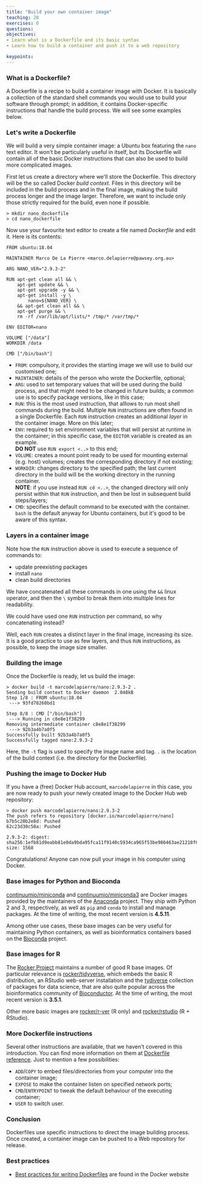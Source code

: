 ```yaml
---
title: "Build your own container image"
teaching: 20
exercises: 0
questions:
objectives:
- Learn what is a Dockerfile and its basic syntax
- Learn how to build a container and push it to a web repository

keypoints:
---
```


### What is a Dockerfile? ###

A Dockerfile is a recipe to build a container image with Docker. It is basically a collection of the standard shell commands you would use to build your software through prompt; in addition, it contains Docker-specific instructions that handle the build process. We will see some examples below.


### Let's write a Dockerfile ###

We will build a very simple container image: a Ubuntu box featuring the `nano` text editor. It won't be particularly useful in itself, but its Dockerfile will contain all of the basic Docker instructions that can also be used to build more complicated images.

First let us create a directory where we'll store the Dockerfile. This directory will be the so called Docker _build context_. Files in this directory will be included in the build process and in the final image, making the build process longer and the image larger. Therefore, we want to include only those strictly required for the build, even none if possible.

```
> mkdir nano_dockerfile
> cd nano_dockerfile
```

Now use your favourite text editor to create a file named _Dockerfile_ and edit it. Here is its contents:

```
FROM ubuntu:18.04
  
MAINTAINER Marco De La Pierre <marco.delapierre@pawsey.org.au>

ARG NANO_VER="2.9.3-2"

RUN apt-get clean all && \
    apt-get update && \
    apt-get upgrade -y && \
    apt-get install -y \
        nano=${NANO_VER} \
    && apt-get clean all && \
    apt-get purge && \
    rm -rf /var/lib/apt/lists/* /tmp/* /var/tmp/*

ENV EDITOR=nano

VOLUME ["/data"]
WORKDIR /data

CMD ["/bin/bash"]
```

* `FROM`: compulsory, it provides the starting image we will use to build our customised one;
* `MAINTAINER`: details of the person who wrote the Dockerfile, optional;
* `ARG`: used to set temporary values that will be used during the build process, and that might need to be changed in future builds; a common use is to specify package versions, like in this case;
* `RUN`: this is the most used instruction, that alllows to run most shell commands during the build. Multiple `RUN` instructions are often found in a single Dockerfile. Each `RUN` instruction creates an additional _layer_ in the container image. More on this later;
* `ENV`: required to set environment variables that will persist at runtime in the container; in this specific case, the `EDITOR` variable is created as an example.  
  **DO NOT** use `RUN export <..>` to this end;
* `VOLUME`: creates a mount point ready to be used for mounting external (e.g. host) volumes; creates the corresponding directory if not existing;
* `WORKDIR`: changes directory to the specified path; the last current directory in the build will be the working directory in the running container.  
  **NOTE**: if you use instead `RUN cd <..>`, the changed directory will only persist within that `RUN` instruction, and then be lost in subsequent build steps/layers;
* `CMD`: specifies the default command to be executed with the container. `bash` is the default anyway for Ubuntu containers, but it's good to be aware of this syntax.


### Layers in a container image ###

Note how the `RUN` instruction above is used to execute a sequence of commands to:

- update preexisting packages
- install `nano`
- clean build directories

We have concatenated all these commands in one using the `&&` linux operator, and then the `\` symbol to break them into multiple lines for readability.

We could have used one `RUN` instruction per command, so why concatenating instead?

Well, each `RUN` creates a distinct layer in the final image, increasing its size. It is a good practice to use as few layers, and thus `RUN` instructions, as possible, to keep the image size smaller.


### Building the image ###

Once the Dockerfile is ready, let us build the image:

```
> docker build -t marcodelapierre/nano:2.9.3-2 .
Sending build context to Docker daemon  2.048kB
Step 1/8 : FROM ubuntu:18.04
 ---> 93fd78260bd1

Step 8/8 : CMD ["/bin/bash"]
 ---> Running in c8e8e1f38299
Removing intermediate container c8e8e1f38299
 ---> 92b3a4b7a0f5
Successfully built 92b3a4b7a0f5
Successfully tagged nano:2.9.3-2
```

Here, the `-t` flag is used to specify the image name and tag. `.` is the location of the build context (i.e. the directory for the Dockerfile).


### Pushing the image to Docker Hub ###

If you have a (free) Docker Hub account, `marcodelapierre` in this case, you are now ready to push your newly created image to the Docker Hub web repository:

```
> docker push marcodelapierre/nano:2.9.3-2 
The push refers to repository [docker.io/marcodelapierre/nano]
b7b5c20b2e8d: Pushed 
62c23d30c50a: Pushed 

2.9.3-2: digest: sha256:1efb81d9eabb81e0da9bda95fca11f9140c5934ca965f53be986463ae21218f6 size: 1568
```
Congratulations! Anyone can now pull your image in his computer using Docker.


### Base images for Python and Bioconda ###

[continuumio/miniconda](https://hub.docker.com/r/continuumio/miniconda/tags) and [continuumio/miniconda3](https://hub.docker.com/r/continuumio/miniconda3/tags) are Docker images provided by the maintainers of the [Anaconda](https://anaconda.org) project. They ship with Python 2 and 3, respectively, as well as `pip` and `conda` to install and manage packages. At the time of writing, the most recent version is **4.5.11**.

Among other use cases, these base images can be very useful for maintaining Python containers, as well as bioinformatics containers based on the [Bioconda](https://bioconda.github.io) project.


### Base images for R ###

The [Rocker Project](https://www.rocker-project.org) maintains a number of good R base images. Of particular relevance is [rocker/tidyverse](https://hub.docker.com/r/rocker/tidyverse/tags), which embeds the basic R distribution, an RStudio web-server installation and the [tydiverse](https://www.tidyverse.org) collection of packages for data science, that are also quite popular across the bioinformatics community of [Bioconductor](https://www.bioconductor.org). At the time of writing, the most recent version is **3.5.1**.

Other more basic images are [rocker/r-ver](https://hub.docker.com/r/rocker/r-ver/tags) (R only) and [rocker/rstudio](https://hub.docker.com/r/rocker/rstudio/tags) (R + RStudio).


### More Dockerfile instructions ###

Several other instructions are available, that we haven't covered in this introduction. You can find more information on them at [Dockerfile reference](https://docs.docker.com/engine/reference/builder/). Just to mention a few possibilities:

- `ADD`/`COPY` to embed files/directories from your computer into the container image;
- `EXPOSE` to make the container listen on specified network ports;
- `CMD`/`ENTRYPOINT` to tweak the default behaviour of the executing container;
- `USER` to switch user.


### Conclusion ###
Dockerfiles use specific instructions to direct the image building process. Once created, a container image can be pushed to a Web repository for release.


### Best practices ###

- [Best practices for writing Dockerfiles](https://docs.docker.com/develop/develop-images/dockerfile_best-practices/) are found in the Docker website